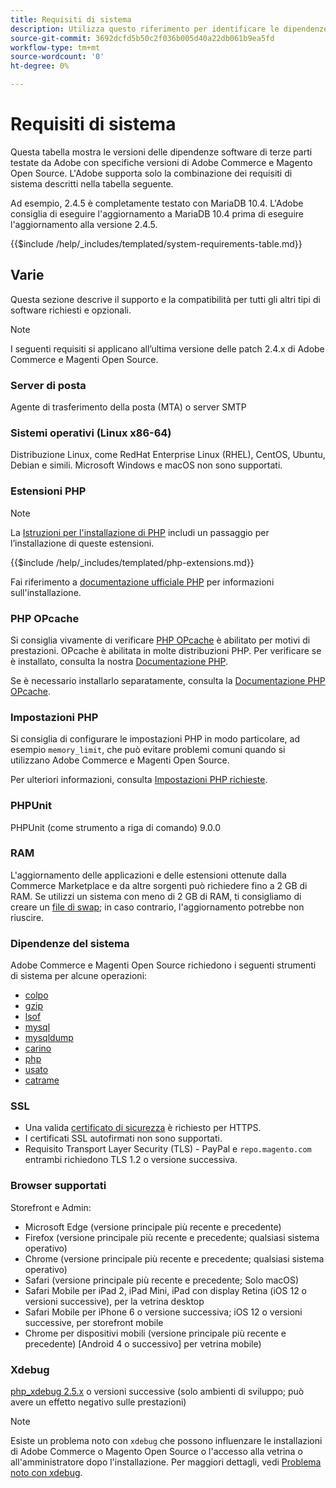 ```yaml
---
title: Requisiti di sistema
description: Utilizza questo riferimento per identificare le dipendenze software richieste che sono state testate con Adobe Commerce e le versioni di Magento Open Source.
source-git-commit: 3692dcfd5b50c2f036b005d40a22db061b9ea5fd
workflow-type: tm+mt
source-wordcount: '0'
ht-degree: 0%

---
```



# Requisiti di sistema

Questa tabella mostra le versioni delle dipendenze software di terze parti testate da Adobe con specifiche versioni di Adobe Commerce e Magento Open Source. L&#39;Adobe supporta solo la combinazione dei requisiti di sistema descritti nella tabella seguente.

Ad esempio, 2.4.5 è completamente testato con MariaDB 10.4. L&#39;Adobe consiglia di eseguire l&#39;aggiornamento a MariaDB 10.4 prima di eseguire l&#39;aggiornamento alla versione 2.4.5.

{{$include /help/_includes/templated/system-requirements-table.md}}

## Varie

Questa sezione descrive il supporto e la compatibilità per tutti gli altri tipi di software richiesti e opzionali.

>[!NOTE]
>
>I seguenti requisiti si applicano all’ultima versione delle patch 2.4.x di Adobe Commerce e Magenti Open Source.

### Server di posta

Agente di trasferimento della posta (MTA) o server SMTP

### Sistemi operativi (Linux x86-64)

Distribuzione Linux, come RedHat Enterprise Linux (RHEL), CentOS, Ubuntu, Debian e simili. Microsoft Windows e macOS non sono supportati.

### Estensioni PHP

>[!NOTE]
>
>La [Istruzioni per l&#39;installazione di PHP](prerequisites/php-settings.md) includi un passaggio per l’installazione di queste estensioni.

{{$include /help/_includes/templated/php-extensions.md}}

Fai riferimento a [documentazione ufficiale PHP](https://php.net/manual/en/extensions.php) per informazioni sull&#39;installazione.

### PHP OPcache

Si consiglia vivamente di verificare [PHP OPcache](https://php.net/manual/en/intro.opcache.php) è abilitato per motivi di prestazioni. OPcache è abilitata in molte distribuzioni PHP. Per verificare se è installato, consulta la nostra [Documentazione PHP](prerequisites/php-settings.md).

Se è necessario installarlo separatamente, consulta la [Documentazione PHP OPcache](https://php.net/manual/en/opcache.setup.php).

### Impostazioni PHP

Si consiglia di configurare le impostazioni PHP in modo particolare, ad esempio `memory_limit`, che può evitare problemi comuni quando si utilizzano Adobe Commerce e Magenti Open Source.

Per ulteriori informazioni, consulta [Impostazioni PHP richieste](prerequisites/php-settings.md).

### PHPUnit

PHPUnit (come strumento a riga di comando) 9.0.0

### RAM

L&#39;aggiornamento delle applicazioni e delle estensioni ottenute dalla Commerce Marketplace e da altre sorgenti può richiedere fino a 2 GB di RAM. Se utilizzi un sistema con meno di 2 GB di RAM, ti consigliamo di creare un [file di swap](https://support.magento.com/hc/en-us/articles/360032980432); in caso contrario, l&#39;aggiornamento potrebbe non riuscire.

### Dipendenze del sistema

Adobe Commerce e Magenti Open Source richiedono i seguenti strumenti di sistema per alcune operazioni:

- [colpo](https://www.gnu.org/software/bash/)
- [gzip](https://www.gzip.org/)
- [lsof](https://linux.die.net/man/8/lsof)
- [mysql](https://www.mysql.com/)
- [mysqldump](https://dev.mysql.com/doc/refman/8.0/en/mysqldump.html)
- [carino](https://linux.die.net/man/1/nice)
- [php](https://www.php.net/)
- [usato](https://www.gnu.org/software/sed/manual/sed.html)
- [catrame](https://linux.die.net/man/1/tar)

### SSL

- Una valida [certificato di sicurezza](https://glossary.magento.com/security-certificate) è richiesto per HTTPS.
- I certificati SSL autofirmati non sono supportati.
- Requisito Transport Layer Security (TLS) - PayPal e `repo.magento.com` entrambi richiedono TLS 1.2 o versione successiva.

### Browser supportati

Storefront e Admin:

- Microsoft Edge (versione principale più recente e precedente)
- Firefox (versione principale più recente e precedente; qualsiasi sistema operativo)
- Chrome (versione principale più recente e precedente; qualsiasi sistema operativo)
- Safari (versione principale più recente e precedente; Solo macOS)
- Safari Mobile per iPad 2, iPad Mini, iPad con display Retina (iOS 12 o versioni successive), per la vetrina desktop
- Safari Mobile per iPhone 6 o versione successiva; iOS 12 o versioni successive, per storefront mobile
- Chrome per dispositivi mobili (versione principale più recente e precedente) [Android 4 o successivo] per vetrina mobile)

### Xdebug

[php_xdebug 2.5.x](https://xdebug.org/download) o versioni successive (solo ambienti di sviluppo; può avere un effetto negativo sulle prestazioni)

>[!NOTE]
>
>Esiste un problema noto con `xdebug` che possono influenzare le installazioni di Adobe Commerce o Magento Open Source o l&#39;accesso alla vetrina o all&#39;amministratore dopo l&#39;installazione. Per maggiori dettagli, vedi [Problema noto con xdebug](https://support.magento.com/hc/en-us/articles/360034242212).
